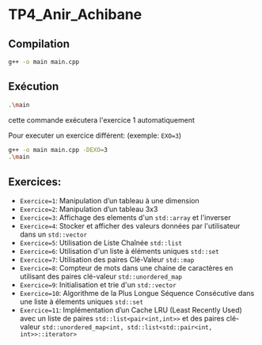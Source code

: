 # TP4_Anir_Achibane


## Compilation

```sh
g++ -o main main.cpp
```

## Exécution

```sh
.\main
```
cette commande exécutera l'exercice 1 automatiquement

Pour executer un exercice différent: (exemple: `EXO=3`)

```sh
g++ -o main main.cpp -DEXO=3
.\main
```

## Exercices:

* `Exercice=1`: Manipulation d’un tableau à une dimension
* `Exercice=2`: Manipulation d’un tableau 3x3
* `Exercice=3`: Affichage des elements d'un `std::array` et l'inverser
* `Exercice=4`: Stocker et afficher des valeurs données par l'utilisateur dans un `std::vector`
* `Exercice=5`: Utilisation de Liste Chaînée `std::list` 
* `Exercice=6`: Utilisation d'un liste à éléments uniques `std::set`
* `Exercice=7`: Utilisation des paires Clé-Valeur `std::map` 
* `Exercice=8`: Compteur de mots dans une chaine de caractères en utilisant des paires clé-valeur `std::unordered_map`
* `Exercice=9`: Initialisation et trie d'un `std::vector`
* `Exercice=10`: Algorithme de la Plus Longue Séquence Consécutive dans une liste à élements uniques `std::set`
* `Exercice=11`: Implémentation d’un Cache LRU (Least Recently Used) avec un liste de paires `std::list<pair<int,int>>` et des paires clé-valeur `std::unordered_map<int, std::list<std::pair<int, int>>::iterator>`
  

